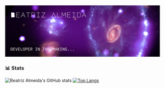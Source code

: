 ![Banner Image](assets/profile-banner.png)

### 📊 Stats
![Beatriz Almeida's GitHub stats](https://github-readme-stats.vercel.app/api?username=beaalmeidas&theme=midnight-purple&show_icons=true)
[![Top Langs](https://github-readme-stats.vercel.app/api/top-langs/?username=beaalmeidas)](https://github.com/anuraghazra/github-readme-stats)